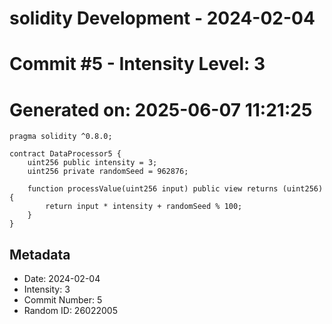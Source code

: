 ﻿# solidity Development - 2024-02-04
# Commit #5 - Intensity Level: 3
# Generated on: 2025-06-07 11:21:25
```solidity
pragma solidity ^0.8.0;

contract DataProcessor5 {
    uint256 public intensity = 3;
    uint256 private randomSeed = 962876;

    function processValue(uint256 input) public view returns (uint256) {
        return input * intensity + randomSeed % 100;
    }
}
```
## Metadata
- Date: 2024-02-04
- Intensity: 3
- Commit Number: 5
- Random ID: 26022005
